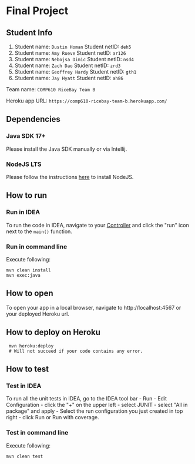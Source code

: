 # Final Project

## Student Info

1. Student name: `Dustin Homan`   Student netID: `deh5`
2. Student name: `Amy Rueve`   Student netID: `ar126`
3. Student name: `Nebojsa Dimic`   Student netID: `nsd4`
4. Student name: `Zach Dao`   Student netID: `zrd3`
5. Student name: `Geoffrey Hardy`   Student netID: `gth1`
6. Student name: `Jay Hyatt`   Student netID: `ah86`

Team name: `COMP610 RiceBay Team B`

Heroku app URL: `https://comp610-ricebay-team-b.herokuapp.com/`

## Dependencies
### Java SDK 17+

Please install the Java SDK manually or via Intellij.

### NodeJS LTS

Please follow the instructions [here](https://nodejs.org/en/download/) to install NodeJS.

## How to run

### Run in IDEA

To run the code in IDEA, navigate
to your [Controller](src/main/java/edu/rice/comp610/controller/Controller.java)
and click the "run" icon next to the `main()` function.

### Run in command line

Execute following:

```shell
mvn clean install
mvn exec:java
```

## How to open
To open your app in a local browser, navigate to http://localhost:4567 or your deployed Heroku url. 
## How to deploy on Heroku
```shell
 mvn heroku:deploy
 # Will not succeed if your code contains any error.
```


## How to test

### Test in IDEA

To run all the unit tests in IDEA, go to the IDEA tool bar - Run - Edit Configuration - click the "+" on the upper left -
select JUNIT - select "All in package" and apply - Select the run configuration you just created in top right - click
Run or Run with coverage.

### Test in command line

Execute following:

```shell
mvn clean test
```